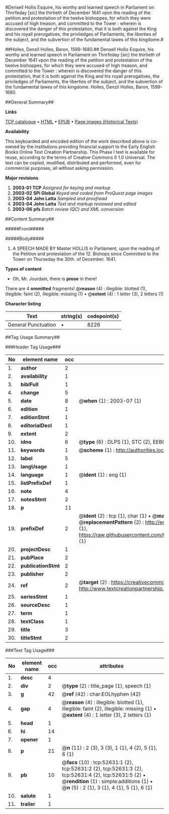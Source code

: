 #Densell Hollis Esquire, his worthy and learned speech in Parliament on Thnrfeday [sic] the thirtieth of December 1641 vpon the reading of the petition and protestation of the twelve bishoppes, for which they were accused of high treason, and committed to the Tower : wherein is discovered the danger of this protestation, that it is both against the King and his royall prerogatives, the priviledges of Parliaments, the liberties of the subject, and the subvertion of the fundamental lawes of this kingdome.#

##Holles, Denzil Holles, Baron, 1599-1680.##
Densell Hollis Esquire, his worthy and learned speech in Parliament on Thnrfeday [sic] the thirtieth of December 1641 vpon the reading of the petition and protestation of the twelve bishoppes, for which they were accused of high treason, and committed to the Tower : wherein is discovered the danger of this protestation, that it is both against the King and his royall prerogatives, the priviledges of Parliaments, the liberties of the subject, and the subvertion of the fundamental lawes of this kingdome.
Holles, Denzil Holles, Baron, 1599-1680.

##General Summary##

**Links**

[TCP catalogue](http://www.ota.ox.ac.uk/tcp/)  • 
[HTML](http://tei.it.ox.ac.uk/tcp/Texts-HTML/free/A44/A44208.html)  • 
[EPUB](http://tei.it.ox.ac.uk/tcp/Texts-EPUB/free/A44/A44208.epub) • 
[Page images (Historical Texts)](https://data.historicaltexts.jisc.ac.uk/view?pubId=eebo-12025042e&pageId=eebo-12025042e-52631-1)

**Availability**

This keyboarded and encoded edition of the
	       work described above is co-owned by the institutions
	       providing financial support to the Early English Books
	       Online Text Creation Partnership. This Phase I text is
	       available for reuse, according to the terms of Creative
	       Commons 0 1.0 Universal. The text can be copied,
	       modified, distributed and performed, even for
	       commercial purposes, all without asking permission.

**Major revisions**

1. __2003-01__ __TCP__ *Assigned for keying and markup*
1. __2003-02__ __SPi Global__ *Keyed and coded from ProQuest page images*
1. __2003-04__ __John Latta__ *Sampled and proofread*
1. __2003-04__ __John Latta__ *Text and markup reviewed and edited*
1. __2003-06__ __pfs__ *Batch review (QC) and XML conversion*

##Content Summary##

#####Front#####

#####Body#####

1. A SPEECH MADE BY Master HOLLIS in Parliament, upon the reading of the Petition and protestation of the 12. Bishops since Committed to the Tower on Thurseday the 30th. of December. 1641.

**Types of content**

  * Oh, Mr. Jourdain, there is **prose** in there!

There are 4 **ommitted** fragments! 
 @__reason__ (4) : illegible: blotted (1), illegible: faint (2), illegible: missing (1)  •  @__extent__ (4) : 1 letter (3), 2 letters (1)

**Character listing**


|Text|string(s)|codepoint(s)|
|---|---|---|
|General Punctuation|•|8226|

##Tag Usage Summary##

###Header Tag Usage###

|No|element name|occ|attributes|
|---|---|---|---|
|1.|__author__|2||
|2.|__availability__|1||
|3.|__biblFull__|1||
|4.|__change__|5||
|5.|__date__|8| @__when__ (1) : 2003-07 (1)|
|6.|__edition__|1||
|7.|__editionStmt__|1||
|8.|__editorialDecl__|1||
|9.|__extent__|2||
|10.|__idno__|6| @__type__ (6) : DLPS (1), STC (2), EEBO-CITATION (1), OCLC (1), VID (1)|
|11.|__keywords__|1| @__scheme__ (1) : http://authorities.loc.gov/ (1)|
|12.|__label__|5||
|13.|__langUsage__|1||
|14.|__language__|1| @__ident__ (1) : eng (1)|
|15.|__listPrefixDef__|1||
|16.|__note__|4||
|17.|__notesStmt__|2||
|18.|__p__|11||
|19.|__prefixDef__|2| @__ident__ (2) : tcp (1), char (1)  •  @__matchPattern__ (2) : ([0-9\-]+):([0-9IVX]+) (1), (.+) (1)  •  @__replacementPattern__ (2) : http://eebo.chadwyck.com/downloadtiff?vid=$1&page=$2 (1), https://raw.githubusercontent.com/textcreationpartnership/Texts/master/tcpchars.xml#$1 (1)|
|20.|__projectDesc__|1||
|21.|__pubPlace__|2||
|22.|__publicationStmt__|2||
|23.|__publisher__|2||
|24.|__ref__|2| @__target__ (2) : https://creativecommons.org/publicdomain/zero/1.0/ (1), http://www.textcreationpartnership.org/docs/. (1)|
|25.|__seriesStmt__|1||
|26.|__sourceDesc__|1||
|27.|__term__|1||
|28.|__textClass__|1||
|29.|__title__|3||
|30.|__titleStmt__|2||


###Text Tag Usage###

|No|element name|occ|attributes|
|---|---|---|---|
|1.|__desc__|4||
|2.|__div__|2| @__type__ (2) : title_page (1), speech (1)|
|3.|__g__|42| @__ref__ (42) : char:EOLhyphen (42)|
|4.|__gap__|4| @__reason__ (4) : illegible: blotted (1), illegible: faint (2), illegible: missing (1)  •  @__extent__ (4) : 1 letter (3), 2 letters (1)|
|5.|__head__|1||
|6.|__hi__|14||
|7.|__opener__|1||
|8.|__p__|21| @__n__ (11) : 2 (3), 3 (3), 1 (1), 4 (2), 5 (1), 6 (1)|
|9.|__pb__|10| @__facs__ (10) : tcp:52631:1 (2), tcp:52631:2 (2), tcp:52631:3 (2), tcp:52631:4 (2), tcp:52631:5 (2)  •  @__rendition__ (1) : simple:additions (1)  •  @__n__ (5) : 2 (1), 3 (1), 4 (1), 5 (1), 6 (1)|
|10.|__salute__|1||
|11.|__trailer__|1||
